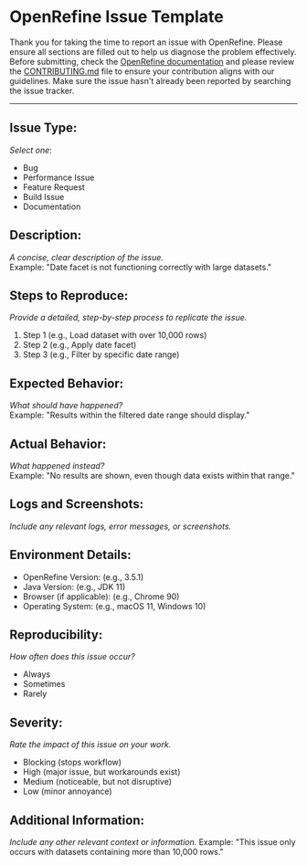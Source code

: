 # OpenRefine Issue Template

Thank you for taking the time to report an issue with OpenRefine. Please ensure all sections are filled out to help us diagnose the problem effectively. Before submitting, check the [OpenRefine documentation](https://openrefine.org/docs) and please review the [CONTRIBUTING.md](https://github.com/OpenRefine/OpenRefine/blob/master/CONTRIBUTING.md) file to ensure your contribution aligns with our guidelines. Make sure the issue hasn't already been reported by searching the issue tracker.

---

## Issue Type:

_Select one_:

-   Bug
-   Performance Issue
-   Feature Request
-   Build Issue
-   Documentation

## Description:

_A concise, clear description of the issue._  
Example: "Date facet is not functioning correctly with large datasets."

## Steps to Reproduce:

_Provide a detailed, step-by-step process to replicate the issue._

1. Step 1 (e.g., Load dataset with over 10,000 rows)
2. Step 2 (e.g., Apply date facet)
3. Step 3 (e.g., Filter by specific date range)

## Expected Behavior:

_What should have happened?_  
Example: "Results within the filtered date range should display."

## Actual Behavior:

_What happened instead?_  
Example: "No results are shown, even though data exists within that range."

## Logs and Screenshots:

_Include any relevant logs, error messages, or screenshots._

## Environment Details:

-   OpenRefine Version: (e.g., 3.5.1)
-   Java Version: (e.g., JDK 11)
-   Browser (if applicable): (e.g., Chrome 90)
-   Operating System: (e.g., macOS 11, Windows 10)

## Reproducibility:

_How often does this issue occur?_

-   Always
-   Sometimes
-   Rarely

## Severity:

_Rate the impact of this issue on your work._

-   Blocking (stops workflow)
-   High (major issue, but workarounds exist)
-   Medium (noticeable, but not disruptive)
-   Low (minor annoyance)

## Additional Information:

_Include any other relevant context or information._
Example: "This issue only occurs with datasets containing more than 10,000 rows."
